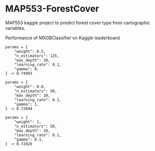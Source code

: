 # MAP553-ForestCover

MAP553 kaggle project to predict forest cover type from cartographic variables.

Performance of MXGBClassifier on Kaggle leaderboard

```text
params = {
    "weight": 0.5,
    "n_estimators": 125,
    "max_depth": 10,
    "learning_rate": 0.1,
    "gamma": 0,
} -> 0.74993
    
params = {
    "weight": 0.8,
    "n_estimators": 50,
    "max_depth": 10,
    "learning_rate": 0.1,
    "gamma": 1,
} -> 0.72694

params = {
    "weight": 1,
    "n_estimators": 50,
    "max_depth": 10,
    "learning_rate": 0.1,
    "gamma": 0.1,
} -> 0.72826
```
